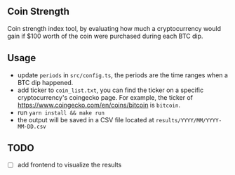 ## Coin Strength

Coin strength index tool, by evaluating how much a cryptocurrency would gain if $100 worth of the coin were purchased during each BTC dip.

## Usage
+ update `periods` in `src/config.ts`, the periods are the time ranges when a BTC dip happened.
+ add ticker to `coin_list.txt`, you can find the ticker on a specific cryptocurrency's coingecko page. For example, the ticker of https://www.coingecko.com/en/coins/bitcoin is `bitcoin`.
+ run `yarn install && make run`
+ the output will be saved in a CSV file located at `results/YYYY/MM/YYYY-MM-DD.csv`

## TODO

- [ ] add frontend to visualize the results
